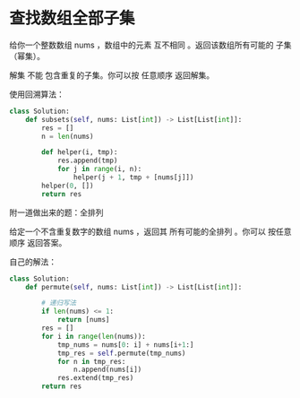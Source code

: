 # 查找数组全部子集

给你一个整数数组 nums ，数组中的元素 互不相同 。返回该数组所有可能的
子集
（幂集）。

解集 不能 包含重复的子集。你可以按 任意顺序 返回解集。

使用回溯算法：

````py
class Solution:
    def subsets(self, nums: List[int]) -> List[List[int]]:
        res = []
        n = len(nums)

        def helper(i, tmp):
            res.append(tmp)
            for j in range(i, n):
                helper(j + 1, tmp + [nums[j]])
        helper(0, [])
        return res
````


附一道做出来的题：全排列

给定一个不含重复数字的数组 nums ，返回其 所有可能的全排列 。你可以 按任意顺序 返回答案。

自己的解法：

````py
class Solution:
    def permute(self, nums: List[int]) -> List[List[int]]:

        # 递归写法
        if len(nums) <= 1:
            return [nums]
        res = []
        for i in range(len(nums)):
            tmp_nums = nums[0: i] + nums[i+1:]
            tmp_res = self.permute(tmp_nums)
            for n in tmp_res:
                n.append(nums[i])
            res.extend(tmp_res)
        return res
````


